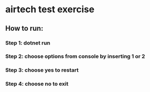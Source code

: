 # airtech test exercise

## How to run:

### Step 1: dotnet run

### Step 2: choose options from console by inserting 1 or 2

### Step 3: choose yes to restart

### Step 4: choose no to exit
